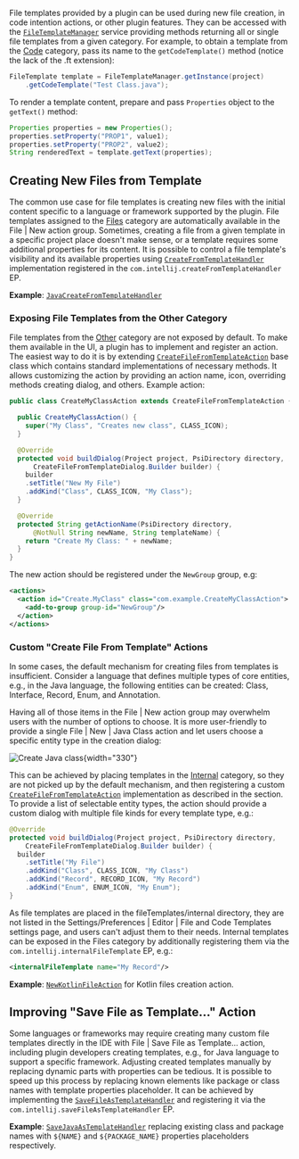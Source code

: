 [//]: # (title: Using File Templates Programmatically)

<!-- Copyright 2000-2022 JetBrains s.r.o. and other contributors. Use of this source code is governed by the Apache 2.0 license that can be found in the LICENSE file. -->

File templates provided by a plugin can be used during new file creation, in code intention actions, or other plugin features.
They can be accessed with the
[`FileTemplateManager`](upsource:///platform/lang-impl/src/com/intellij/ide/fileTemplates/FileTemplateManager.java)
service providing methods returning all or single file templates from a given category.
For example, to obtain a template from the <control>[Code](providing_file_templates.md#code)</control> category, pass its name to the `getCodeTemplate()` method (notice the lack of the <path>.ft</path> extension):

```java
FileTemplate template = FileTemplateManager.getInstance(project)
    .getCodeTemplate("Test Class.java");
```

To render a template content, prepare and pass `Properties` object to the `getText()` method:

```java
Properties properties = new Properties();
properties.setProperty("PROP1", value1);
properties.setProperty("PROP2", value2);
String renderedText = template.getText(properties);
```

## Creating New Files from Template

The common use case for file templates is creating new files with the initial content specific to a language or framework supported by the plugin.
File templates assigned to the <control>[Files](providing_file_templates.md#files)</control> category are automatically available in the <menupath>File | New</menupath> action group.
Sometimes, creating a file from a given template in a specific project place doesn't make sense, or a template requires some additional properties for its content.
It is possible to control a file template's visibility and its available properties using
[`CreateFromTemplateHandler`](upsource:///platform/lang-impl/src/com/intellij/ide/fileTemplates/CreateFromTemplateHandler.java)
implementation registered in the `com.intellij.createFromTemplateHandler` EP.

**Example**:
[`JavaCreateFromTemplateHandler`](upsource:///java/java-impl/src/com/intellij/ide/fileTemplates/JavaCreateFromTemplateHandler.java)

### Exposing File Templates from the Other Category

File templates from the <control>[Other](providing_file_templates.md#other)</control> category are not exposed by default.
To make them available in the UI, a plugin has to implement and register an action.
The easiest way to do it is by extending
[`CreateFileFromTemplateAction`](upsource:///platform/lang-impl/src/com/intellij/ide/actions/CreateFileFromTemplateAction.java)
base class which contains standard implementations of necessary methods.
It allows customizing the action by providing an action name, icon, overriding methods creating dialog, and others.
Example action:

```java
public class CreateMyClassAction extends CreateFileFromTemplateAction {

  public CreateMyClassAction() {
    super("My Class", "Creates new class", CLASS_ICON);
  }

  @Override
  protected void buildDialog(Project project, PsiDirectory directory,
      CreateFileFromTemplateDialog.Builder builder) {
    builder
    .setTitle("New My File")
    .addKind("Class", CLASS_ICON, "My Class");
  }

  @Override
  protected String getActionName(PsiDirectory directory,
      @NotNull String newName, String templateName) {
    return "Create My Class: " + newName;
  }
}
```

The new action should be registered under the `NewGroup` group, e.g:

```xml
<actions>
  <action id="Create.MyClass" class="com.example.CreateMyClassAction">
    <add-to-group group-id="NewGroup"/>
  </action>
</actions>
```

### Custom "Create File From Template" Actions

In some cases, the default mechanism for creating files from templates is insufficient.
Consider a language that defines multiple types of core entities, e.g., in the Java language, the following entities can be created: Class, Interface, Record, Enum, and Annotation.

Having all of those items in the <menupath>File | New</menupath> action group may overwhelm users with the number of options to choose.
It is more user-friendly to provide a single <menupath>File | New | Java Class</menupath> action and let users choose a specific entity type in the creation dialog:

![Create Java class](new_java_class_popup.png){width="330"}

This can be achieved by placing templates in the <control>[Internal](providing_file_templates.md#internal)</control> category, so they are not picked up by the default mechanism, and then registering a custom
[`CreateFileFromTemplateAction`](upsource:///platform/lang-impl/src/com/intellij/ide/actions/CreateFileFromTemplateAction.java)
implementation as described in the [](#exposing-file-templates-from-the-other-category) section.
To provide a list of selectable entity types, the action should provide a custom dialog with multiple file kinds for every template type, e.g.:

```java
@Override
protected void buildDialog(Project project, PsiDirectory directory,
    CreateFileFromTemplateDialog.Builder builder) {
  builder
    .setTitle("My File")
    .addKind("Class", CLASS_ICON, "My Class")
    .addKind("Record", RECORD_ICON, "My Record")
    .addKind("Enum", ENUM_ICON, "My Enum");
}
```

As file templates are placed in the <path>fileTemplates/internal</path> directory, they are not listed in the <menupath>Settings/Preferences | Editor | File and Code Templates</menupath> settings page, and users can't adjust them to their needs.
Internal templates can be exposed in the <control>Files</control> category by additionally registering them via the `com.intellij.internalFileTemplate` EP, e.g.:

```xml
<internalFileTemplate name="My Record"/>
```

**Example**:
[`NewKotlinFileAction`](upsource:///plugins/kotlin/idea/src/org/jetbrains/kotlin/idea/actions/NewKotlinFileAction.kt) for Kotlin files creation action.

## Improving "Save File as Template…" Action

Some languages or frameworks may require creating many custom file templates directly in the IDE with <menupath>File | Save File as Template…</menupath> action, including plugin developers creating templates, e.g., for Java language to support a specific framework.
Adjusting created templates manually by replacing dynamic parts with properties can be tedious.
It is possible to speed up this process by replacing known elements like package or class names with template properties placeholder.
It can be achieved by implementing the
[`SaveFileAsTemplateHandler`](upsource:///platform/lang-impl/src/com/intellij/ide/actions/SaveFileAsTemplateHandler.java)
and registering it via the `com.intellij.saveFileAsTemplateHandler` EP.

**Example**:
[`SaveJavaAsTemplateHandler`](upsource:///java/java-impl/src/com/intellij/ide/fileTemplates/SaveJavaAsTemplateHandler.java) replacing existing class and package names with `${NAME}` and `${PACKAGE_NAME}` properties placeholders respectively.
